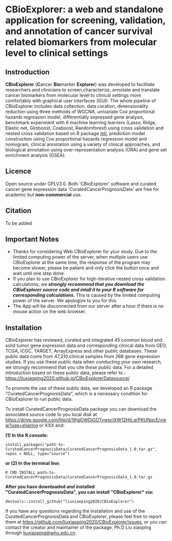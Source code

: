 # CBioExplorer: a web and standalone application for screening, validation, and annotation of cancer survival related biomarkers from molecular level to clinical settings

## Instroduction

**CBioExplorer** (**C**ancer **Bio**marker **Explorer**) was developed to facilitate researchers and clinicians to screen,characterize, annotate and translate cancer biomarkers from molecular level to clinical settings more comfortably with graphical user interfaces (GUI). The whole pipeline of CBioExplorer includes data collection, data curation, dimensionality reduction using three methods of WGCNA, univariate Cox proportional hazards regression model, differentially expressed gene analysis, benchmark experiment with 6 machine learning learners (Lasso, Ridge, Elastic net, Glmboost, Coxboost, Randomforest) using cross validation and nested cross validation based on R package [mlr](https://cran.r-project.org/web/packages/mlr/index.html), prediction model construction using Cox proportional hazards regression model and nomogram, clinical annotation using a variety of clinical approaches, and biological annotation using over-representation analysis (ORA) and gene set enrichment analysis (GSEA).

## Licence

Open source under GPLV3.0. Both 'CBioExplorer' software and curated cancer gene expression data 'CuratedCancerPrognosisData' are free for academic but **non-commercial** use.

## Citation

To be added

## Important Notes

* Thanks for considering Web CBioExplorer for your study. Due to the limited computing power of the server, when multiple users use CBioExplorer at the same time, the response of the program may become slower, please be patient and only click the button once and wait until one step done.
* If you plan to use CBioExplorer for high-iterative nested cross validation calculations, we ***strongly recommend that you download the CBioExplorer source code and intall it to your R software for corresponding calculations***. This is caused by the limited computing power of the server. We apologize to you for this.
* The App will be disconnected from our server after a hour if there is no mouse action on the web browser.

## Installation

CBioExplorer has reviewed, curated and integrated 45 common blood and solid tumor gene expression data and corresponding clinical data from GEO, TCGA, ICGC, TARGET, ArrayExpress and other public databases. These public data come from 47,210 clinical samples from 268 gene expression studies. If you use these public data when conducting your own research, we strongly recommend that you cite these public data. For a detailed introduction based on these public data, please refer to : https://liuxiaoping2020.github.io/CBioExplorerDatasource/

To promote the use of these public data, we developed an R package "CuratedCancerPrognosisData", which is a necessary condition for CBioExplorer to run public data.

To install CuratedCancerPrognosisData package you can download the associated source code to you local disk at https://drive.google.com/file/d/1tfgjDWDiGDTvwscIXW12HtLgrPKUNqcE/view?usp=sharing or XXX and:

**(1) In the R console:**

```{r setup, include=FALSE}
install.packages("path-to-CuratedCancerPrognosisData/CuratedCancerPrognosisData_1.0.tar.gz", repos = NULL, type="source")

```

**or (2) In the terminal line:**

```
R CMD INSTALL path-to-CuratedCancerPrognosisData/CuratedCancerPrognosisData_1.0.tar.gz
```

**After you have downloaded and installed "CuratedCancerPrognosisData", you can install "CBioExplorer" via:**

```
devtools::install_github("liuxiaoping2020/CBioExplorer")
```

If you have any questions regarding the installation and use of the CuratedCancerPrognosisData and CBioExplorer, please feel free to report them at https://github.com/liuxiaoping2020/CBioExplorer/issues, or you can contact the creator and maintainer of the package, Ph.D Liu xiaoping through liuxiaoping@whu.edu.cn.
